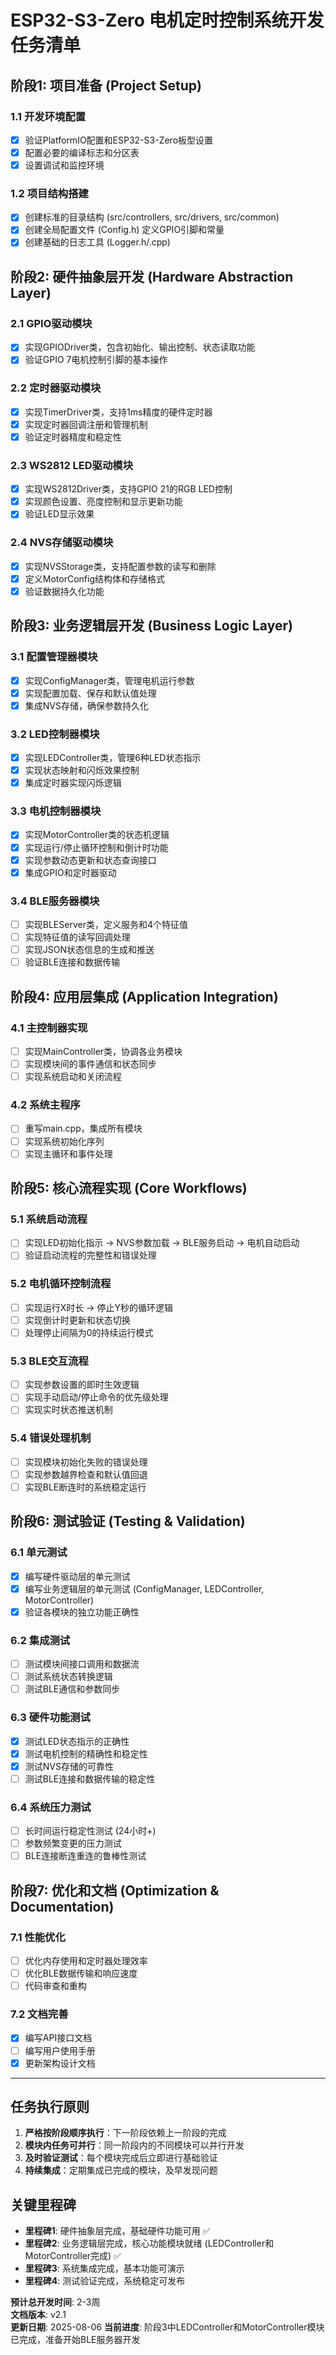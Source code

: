 # ESP32-S3-Zero 电机定时控制系统开发任务清单

## 阶段1: 项目准备 (Project Setup)

### 1.1 开发环境配置
- [x] 验证PlatformIO配置和ESP32-S3-Zero板型设置
- [x] 配置必要的编译标志和分区表
- [x] 设置调试和监控环境

### 1.2 项目结构搭建
- [x] 创建标准的目录结构 (src/controllers, src/drivers, src/common)
- [x] 创建全局配置文件 (Config.h) 定义GPIO引脚和常量
- [x] 创建基础的日志工具 (Logger.h/.cpp)

## 阶段2: 硬件抽象层开发 (Hardware Abstraction Layer)

### 2.1 GPIO驱动模块
- [x] 实现GPIODriver类，包含初始化、输出控制、状态读取功能
- [x] 验证GPIO 7电机控制引脚的基本操作

### 2.2 定时器驱动模块
- [x] 实现TimerDriver类，支持1ms精度的硬件定时器
- [x] 实现定时器回调注册和管理机制
- [x] 验证定时器精度和稳定性

### 2.3 WS2812 LED驱动模块
- [x] 实现WS2812Driver类，支持GPIO 21的RGB LED控制
- [x] 实现颜色设置、亮度控制和显示更新功能
- [x] 验证LED显示效果

### 2.4 NVS存储驱动模块
- [x] 实现NVSStorage类，支持配置参数的读写和删除
- [x] 定义MotorConfig结构体和存储格式
- [x] 验证数据持久化功能

## 阶段3: 业务逻辑层开发 (Business Logic Layer)

### 3.1 配置管理器模块
- [x] 实现ConfigManager类，管理电机运行参数
- [x] 实现配置加载、保存和默认值处理
- [x] 集成NVS存储，确保参数持久化

### 3.2 LED控制器模块
- [x] 实现LEDController类，管理6种LED状态指示
- [x] 实现状态映射和闪烁效果控制
- [x] 集成定时器实现闪烁逻辑

### 3.3 电机控制器模块
- [x] 实现MotorController类的状态机逻辑
- [x] 实现运行/停止循环控制和倒计时功能
- [x] 实现参数动态更新和状态查询接口
- [x] 集成GPIO和定时器驱动

### 3.4 BLE服务器模块
- [ ] 实现BLEServer类，定义服务和4个特征值
- [ ] 实现特征值的读写回调处理
- [ ] 实现JSON状态信息的生成和推送
- [ ] 验证BLE连接和数据传输

## 阶段4: 应用层集成 (Application Integration)

### 4.1 主控制器实现
- [ ] 实现MainController类，协调各业务模块
- [ ] 实现模块间的事件通信和状态同步
- [ ] 实现系统启动和关闭流程

### 4.2 系统主程序
- [ ] 重写main.cpp，集成所有模块
- [ ] 实现系统初始化序列
- [ ] 实现主循环和事件处理

## 阶段5: 核心流程实现 (Core Workflows)

### 5.1 系统启动流程
- [ ] 实现LED初始化指示 → NVS参数加载 → BLE服务启动 → 电机自动启动
- [ ] 验证启动流程的完整性和错误处理

### 5.2 电机循环控制流程
- [ ] 实现运行X时长 → 停止Y秒的循环逻辑
- [ ] 实现倒计时更新和状态切换
- [ ] 处理停止间隔为0的持续运行模式

### 5.3 BLE交互流程
- [ ] 实现参数设置的即时生效逻辑
- [ ] 实现手动启动/停止命令的优先级处理
- [ ] 实现实时状态推送机制

### 5.4 错误处理机制
- [ ] 实现模块初始化失败的错误处理
- [ ] 实现参数越界检查和默认值回退
- [ ] 实现BLE断连时的系统稳定运行

## 阶段6: 测试验证 (Testing & Validation)

### 6.1 单元测试
- [x] 编写硬件驱动层的单元测试
- [x] 编写业务逻辑层的单元测试 (ConfigManager, LEDController, MotorController)
- [x] 验证各模块的独立功能正确性

### 6.2 集成测试
- [ ] 测试模块间接口调用和数据流
- [ ] 测试系统状态转换逻辑
- [ ] 测试BLE通信和参数同步

### 6.3 硬件功能测试
- [x] 测试LED状态指示的正确性
- [x] 测试电机控制的精确性和稳定性
- [x] 测试NVS存储的可靠性
- [ ] 测试BLE连接和数据传输的稳定性

### 6.4 系统压力测试
- [ ] 长时间运行稳定性测试 (24小时+)
- [ ] 参数频繁变更的压力测试
- [ ] BLE连接断连重连的鲁棒性测试

## 阶段7: 优化和文档 (Optimization & Documentation)

### 7.1 性能优化
- [ ] 优化内存使用和定时器处理效率
- [ ] 优化BLE数据传输和响应速度
- [ ] 代码审查和重构

### 7.2 文档完善
- [x] 编写API接口文档
- [ ] 编写用户使用手册
- [x] 更新架构设计文档

---

## 任务执行原则

1. **严格按阶段顺序执行**：下一阶段依赖上一阶段的完成
2. **模块内任务可并行**：同一阶段内的不同模块可以并行开发
3. **及时验证测试**：每个模块完成后立即进行基础验证
4. **持续集成**：定期集成已完成的模块，及早发现问题

## 关键里程碑

- **里程碑1**: 硬件抽象层完成，基础硬件功能可用 ✅
- **里程碑2**: 业务逻辑层完成，核心功能模块就绪 (LEDController和MotorController完成) ✅
- **里程碑3**: 系统集成完成，基本功能可演示
- **里程碑4**: 测试验证完成，系统稳定可发布

**预计总开发时间**: 2-3周  
**文档版本**: v2.1  
**更新日期**: 2025-08-06
**当前进度**: 阶段3中LEDController和MotorController模块已完成，准备开始BLE服务器开发